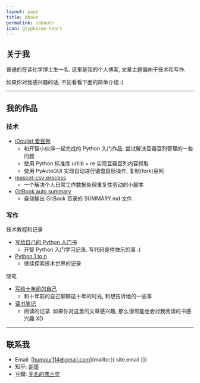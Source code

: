 ```yaml
---
layout: page
title: About
permalink: /about/
icon: glyphicon-heart
---
```


## 关于我

普通的在读化学博士生一名. 这里是我的个人博客, 文章主题偏向于技术和写作.

如果你对我感兴趣的话, 不妨看看下面的简单介绍 :)

---

## 我的作品

### 技术

* [iDoulist 爱豆列](https://github.com/Frank-the-Obscure/iDoulist)
  * 和开智小伙伴一起完成的 Python 入门作品; 尝试解决豆瓣豆列管理的一些问题
  * 使用 Python 标准库 urllib + re 实现豆瓣豆列内容抓取
  * 使用 PyAutoGUI 实现自动进行键盘鼠标操作, 复制(fork)豆列
* [mascot-csv-process](http://frank-the-obscure.me/mascot-csv-process/)
  * 一个解决个人日常工作数据处理重复性劳动的小脚本
* [GitBook auto summary](http://frank-the-obscure.me/GitBook-auto-summary/)
  * 自动输出 GitBook 目录的 SUMMARY.md 文件.

### 写作

技术教程和记录

- [写给自己的 Python 入门书](https://www.gitbook.com/book/frank-the-obscure/pythoncamp0/details)
  - 开智 Python 入门学习记录. 写代码是件快乐的事 :)
- [Python 1 to n](https://www.gitbook.com/book/frank-the-obscure/python-1-to-n/details)
  - 继续探索技术世界的记录


随笔

- [写给十年前的自己](https://www.gitbook.com/book/frank-the-obscure/for-myself-at-16/details)
  - 和十年前的自己聊聊这十年的时光, 和想告诉他的一些事
- [读书笔记](https://www.gitbook.com/book/frank-the-obscure/reading-notes/details)
  - 阅读的记录. 如果你对这里的文章感兴趣, 那么很可能也会对我阅读的书感兴趣 XD

---

## 联系我

* Email: [humour114@gmail.com](mailto:{{ site.email }})
* 知乎: [胡墨](http://www.zhihu.com/people/frank_hu)
* 豆瓣: [无名的弗兰克](http://www.douban.com/people/franktheobscure/)